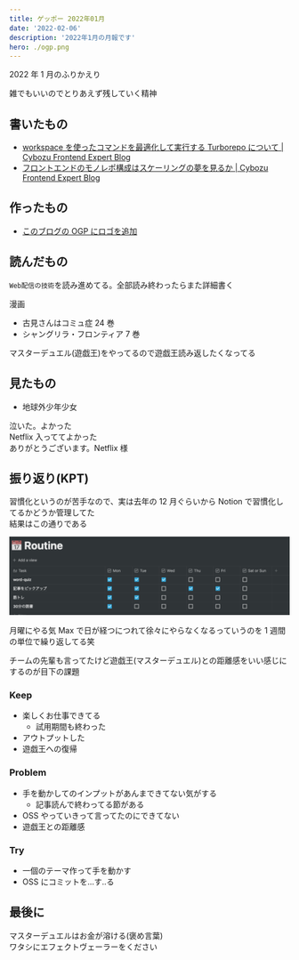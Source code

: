 ```yaml
---
title: ゲッポー 2022年01月
date: '2022-02-06'
description: '2022年1月の月報です'
hero: ./ogp.png
---
```


2022 年 1 月のふりかえり

雑でもいいのでとりあえず残していく精神

## 書いたもの

- [workspace を使ったコマンドを最適化して実行する Turborepo について | Cybozu Frontend Expert Blog](https://cybozu.github.io/frontend-expert/posts/turborepo)
- [フロントエンドのモノレポ構成はスケーリングの夢を見るか | Cybozu Frontend Expert Blog](https://cybozu.github.io/frontend-expert/posts/considerations-for-monorepo)

## 作ったもの

- [このブログの OGP にロゴを追加](https://github.com/nus3/nus3-blog/pull/23/commits/cab61c9e187c749c68ef58750d0c1584be5c1c15)

## 読んだもの

`Web配信の技術`を読み進めてる。全部読み終わったらまた詳細書く

漫画

- 古見さんはコミュ症 24 巻
- シャングリラ・フロンティア 7 巻

マスターデュエル(遊戯王)をやってるので遊戯王読み返したくなってる

## 見たもの

- 地球外少年少女

泣いた。よかった  
Netflix 入っててよかった  
ありがとうございます。Netflix 様

## 振り返り(KPT)

習慣化というのが苦手なので、実は去年の 12 月ぐらいから Notion で習慣化してるかどうか管理してた  
結果はこの通りである

![習慣化できているかの結果](./routine.png)

月曜にやる気 Max で日が経つにつれて徐々にやらなくなるっていうのを 1 週間の単位で繰り返してる笑

チームの先輩も言ってたけど遊戯王(マスターデュエル)との距離感をいい感じにするのが目下の課題

### Keep

- 楽しくお仕事できてる
  - 試用期間も終わった
- アウトプットした
- 遊戯王への復帰

### Problem

- 手を動かしてのインプットがあんまできてない気がする
  - 記事読んで終わってる節がある
- OSS やっていきって言ってたのにできてない
- 遊戯王との距離感

### Try

- 一個のテーマ作って手を動かす
- OSS にコミットを...す..る

## 最後に

マスターデュエルはお金が溶ける(褒め言葉)  
ワタシにエフェクトヴェーラーをください

